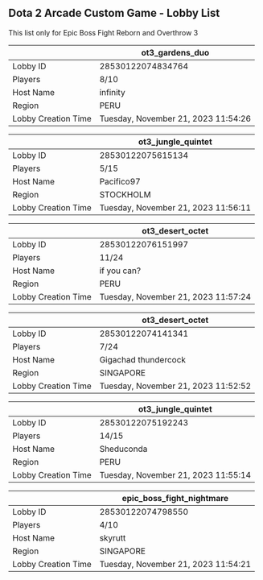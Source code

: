 ## Dota 2 Arcade Custom Game - Lobby List

This list only for Epic Boss Fight Reborn and Overthrow 3

|  | ot3_gardens_duo |
| ------ | ------ |
| Lobby ID | 28530122074834764 |
| Players | 8/10 |
| Host Name | infinity |
| Region | PERU |
| Lobby Creation Time | Tuesday, November 21, 2023 11:54:26 |


|  | ot3_jungle_quintet |
| ------ | ------ |
| Lobby ID | 28530122075615134 |
| Players | 5/15 |
| Host Name | Pacifico97 |
| Region | STOCKHOLM |
| Lobby Creation Time | Tuesday, November 21, 2023 11:56:11 |


|  | ot3_desert_octet |
| ------ | ------ |
| Lobby ID | 28530122076151997 |
| Players | 11/24 |
| Host Name | if you can? |
| Region | PERU |
| Lobby Creation Time | Tuesday, November 21, 2023 11:57:24 |


|  | ot3_desert_octet |
| ------ | ------ |
| Lobby ID | 28530122074141341 |
| Players | 7/24 |
| Host Name | Gigachad thundercock |
| Region | SINGAPORE |
| Lobby Creation Time | Tuesday, November 21, 2023 11:52:52 |


|  | ot3_jungle_quintet |
| ------ | ------ |
| Lobby ID | 28530122075192243 |
| Players | 14/15 |
| Host Name | Sheduconda |
| Region | PERU |
| Lobby Creation Time | Tuesday, November 21, 2023 11:55:14 |


|  | epic_boss_fight_nightmare |
| ------ | ------ |
| Lobby ID | 28530122074798550 |
| Players | 4/10 |
| Host Name | skyrutt |
| Region | SINGAPORE |
| Lobby Creation Time | Tuesday, November 21, 2023 11:54:21 |


